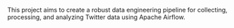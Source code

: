 This project aims to create a robust data engineering pipeline for collecting, processing, and analyzing Twitter data using Apache Airflow.
